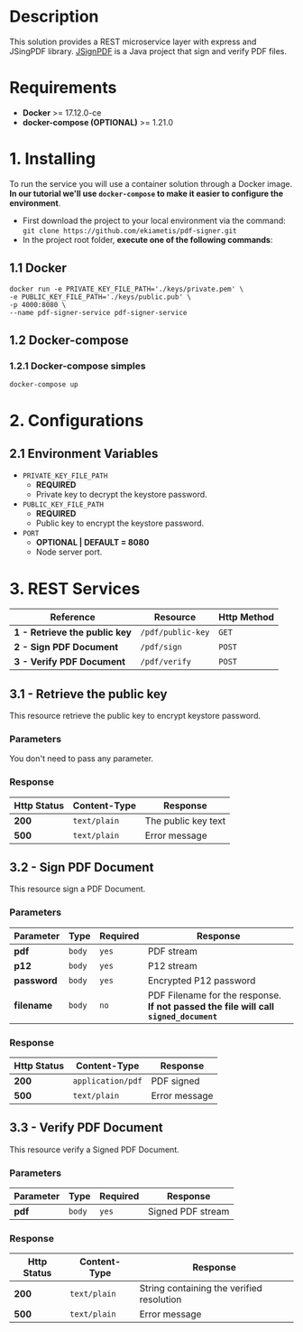 # Description

This solution provides a REST microservice layer with express and JSingPDF library.
[JSignPDF](https://github.com/kwart/jsignpdf) is a Java project that sign and verify PDF files.

# Requirements

- **Docker** >= 17.12.0-ce
- **docker-compose (OPTIONAL)** >= 1.21.0

# 1. Installing

To run the service you will use a container solution through a Docker image.
**In our tutorial we'll use `docker-compose` to make it easier to configure the environment**.

- First download the project to your local environment via the command: `git clone https://github.com/ekiametis/pdf-signer.git`
- In the project root folder, **execute one of the following commands**:

## 1.1 Docker

```
docker run -e PRIVATE_KEY_FILE_PATH='./keys/private.pem' \ 
-e PUBLIC_KEY_FILE_PATH='./keys/public.pub' \
-p 4000:8080 \
--name pdf-signer-service pdf-signer-service
```

## 1.2 Docker-compose

### 1.2.1 Docker-compose simples

```
docker-compose up
```

# 2. Configurations

## 2.1 Environment Variables

- `PRIVATE_KEY_FILE_PATH`
    - **REQUIRED**
    - Private key to decrypt the keystore password.
- `PUBLIC_KEY_FILE_PATH`
    - **REQUIRED**
    - Public key to encrypt the keystore password.
- `PORT` 
    - **OPTIONAL | DEFAULT = 8080**
    - Node server port.

# 3. REST Services

| Reference | Resource | Http Method |
| --- | --- | --- |
| **1 - Retrieve the public key** | `/pdf/public-key` | `GET` |
| **2 - Sign PDF Document** | `/pdf/sign` | `POST` |
| **3 - Verify PDF Document** | `/pdf/verify` | `POST` |

## 3.1 - Retrieve the public key

This resource retrieve the public key to encrypt keystore password.

### Parameters

You don't need to pass any parameter.

### Response

| Http Status | Content-Type | Response |
| --- | --- | --- |
| **200** | `text/plain` | The public key text |
| **500** | `text/plain` | Error message |

## 3.2 - Sign PDF Document

This resource sign a PDF Document.

### Parameters

| Parameter | Type | Required | Response |
| --- | --- | --- | --- |
| **pdf** | `body` | `yes` | PDF stream |
| **p12** | `body` | `yes` | P12 stream |
| **password** | `body` | `yes` | Encrypted P12 password |
| **filename** | `body` | `no` | PDF Filename for the response. **If not passed the file will call `signed_document`** |

### Response

| Http Status | Content-Type | Response |
| --- | --- | --- |
| **200** | `application/pdf` | PDF signed |
| **500** | `text/plain` | Error message |

## 3.3 - Verify PDF Document

This resource verify a Signed PDF Document.

### Parameters

| Parameter | Type | Required | Response |
| --- | --- | --- | --- |
| **pdf** | `body` | `yes` | Signed PDF stream |

### Response

| Http Status | Content-Type | Response |
| --- | --- | --- |
| **200** | `text/plain` | String containing the verified resolution |
| **500** | `text/plain` | Error message |
